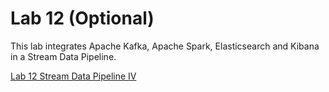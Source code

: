 # Lab 12 (Optional)

This lab integrates Apache Kafka, Apache Spark, Elasticsearch and Kibana in a Stream Data Pipeline. 

[Lab 12 Stream Data Pipeline IV](./lab12%20stream_data_pipeline_4_kafka_spark.md)
